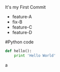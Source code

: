 It's my First Commit
- feature-A
- fix-B
- feature-C
- feature-D

#Python code
````python
def hello():
	print 'Hello World'
````
a
